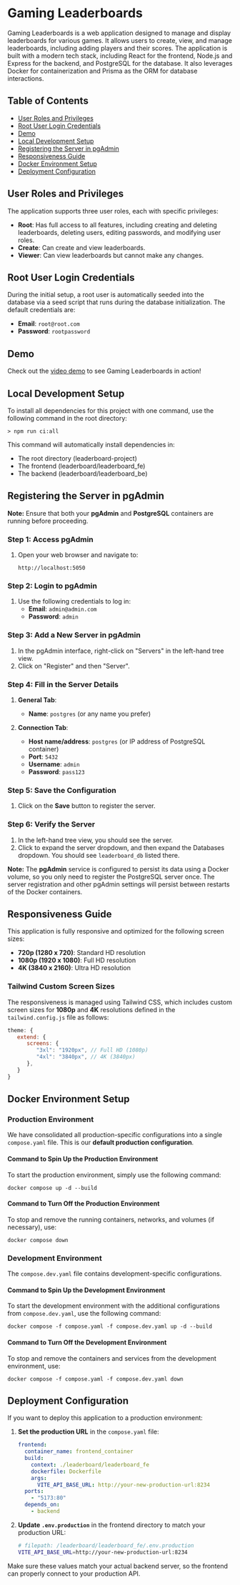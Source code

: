 # Gaming Leaderboards

Gaming Leaderboards is a web application designed to manage and display leaderboards for various games. It allows users to create, view, and manage leaderboards, including adding players and their scores. The application is built with a modern tech stack, including React for the frontend, Node.js and Express for the backend, and PostgreSQL for the database. It also leverages Docker for containerization and Prisma as the ORM for database interactions.

## Table of Contents

- [User Roles and Privileges](#user-roles-and-privileges)
- [Root User Login Credentials](#root-user-login-credentials)
- [Demo](#demo)
- [Local Development Setup](#local-development-setup)
- [Registering the Server in pgAdmin](#registering-the-server-in-pgadmin)
- [Responsiveness Guide](#responsiveness-guide)
- [Docker Environment Setup](#docker-environment-setup)
- [Deployment Configuration](#deployment-configuration)

## User Roles and Privileges

The application supports three user roles, each with specific privileges:

- **Root**: Has full access to all features, including creating and deleting leaderboards, deleting users, editing passwords, and modifying user roles.
- **Create**: Can create and view leaderboards.
- **Viewer**: Can view leaderboards but cannot make any changes.

## Root User Login Credentials

During the initial setup, a root user is automatically seeded into the database via a seed script that runs during the database initialization. The default credentials are:

- **Email**: `root@root.com`
- **Password**: `rootpassword`

## Demo

Check out the [video demo](https://www.youtube.com/watch?v=qjEBHYP4sJM) to see Gaming Leaderboards in action!

## Local Development Setup
To install all dependencies for this project with one command, use the following command in the root directory:
```
> npm run ci:all
``` 
This command will automatically install dependencies in:
- The root directory (leaderboard-project)
- The frontend (leaderboard/leaderboard_fe)
- The backend (leaderboard/leaderboard_be)

## Registering the Server in pgAdmin

**Note:** Ensure that both your **pgAdmin** and **PostgreSQL** containers are running before proceeding.

### Step 1: Access pgAdmin

1. Open your web browser and navigate to:
   ```
   http://localhost:5050
   ```

### Step 2: Login to pgAdmin

1. Use the following credentials to log in:
   - **Email**: `admin@admin.com`
   - **Password**: `admin`

### Step 3: Add a New Server in pgAdmin

1. In the pgAdmin interface, right-click on "Servers" in the left-hand tree view.
2. Click on "Register" and then "Server".

### Step 4:  Fill in the Server Details

1. **General Tab**:
   - **Name**: `postgres` (or any name you prefer)

2. **Connection Tab**:
   - **Host name/address**: `postgres` (or IP address of PostgreSQL container)
   - **Port**: `5432`
   - **Username**: `admin`
   - **Password**: `pass123`

### Step 5: Save the Configuration

1. Click on the **Save** button to register the server.

### Step 6: Verify the Server

1. In the left-hand tree view, you should see the server.
2. Click to expand the server dropdown, and then expand the Databases dropdown. You should see `leaderboard_db` listed there.

**Note:** The **pgAdmin** service is configured to persist its data using a Docker volume, so you only need to register the PostgreSQL server once. The server registration and other pgAdmin settings will persist between restarts of the Docker containers.

## Responsiveness Guide

This application is fully responsive and optimized for the following screen sizes:

- **720p (1280 x 720)**: Standard HD resolution  
- **1080p (1920 x 1080)**: Full HD resolution  
- **4K (3840 x 2160)**: Ultra HD resolution  

### Tailwind Custom Screen Sizes

The responsiveness is managed using Tailwind CSS, which includes custom screen sizes for **1080p** and **4K** resolutions defined in the `tailwind.config.js` file as follows:

```javascript
theme: {
   extend: {
      screens: {
         "3xl": "1920px", // Full HD (1080p)
         "4xl": "3840px", // 4K (3840px)
      },
   }
}
```

## Docker Environment Setup

### Production Environment

We have consolidated all production-specific configurations into a single `compose.yaml` file. This is our **default production configuration**.

#### Command to Spin Up the Production Environment
To start the production environment, simply use the following command:
```
docker compose up -d --build
```

#### Command to Turn Off the Production Environment
To stop and remove the running containers, networks, and volumes (if necessary), use:
```
docker compose down
```

### Development Environment

The `compose.dev.yaml` file contains development-specific configurations.

#### Command to Spin Up the Development Environment
To start the development environment with the additional configurations from `compose.dev.yaml`, use the following command:
```
docker compose -f compose.yaml -f compose.dev.yaml up -d --build
```

#### Command to Turn Off the Development Environment
To stop and remove the containers and services from the development environment, use:
```
docker compose -f compose.yaml -f compose.dev.yaml down
```

## Deployment Configuration

If you want to deploy this application to a production environment:

1. **Set the production URL** in the `compose.yaml` file:
   ```yaml
   frontend:
     container_name: frontend_container
     build:
       context: ./leaderboard/leaderboard_fe
       dockerfile: Dockerfile
       args:
         VITE_API_BASE_URL: http://your-new-production-url:8234
     ports:
       - "5173:80"
     depends_on:
       - backend
   ```
2. **Update `.env.production`** in the frontend directory to match your production URL:
   ```bash
   # filepath: /leaderboard/leaderboard_fe/.env.production
   VITE_API_BASE_URL=http://your-new-production-url:8234
   ```

Make sure these values match your actual backend server, so the frontend can properly connect to your production API.